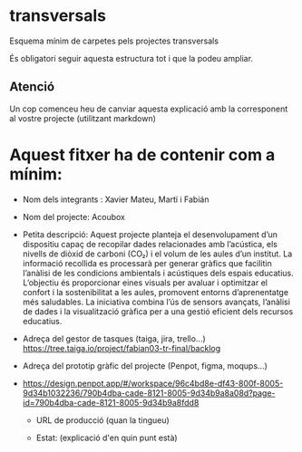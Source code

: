 # transversals
Esquema mínim de carpetes pels projectes transversals

És obligatori seguir aquesta estructura tot i que la podeu ampliar.

## Atenció
Un cop comenceu heu de canviar aquesta explicació amb la corresponent al vostre projecte (utilitzant markdown)

# Aquest fitxer ha de contenir com a mínim:


   * Nom dels integrants : Xavier Mateu, Martí i Fabián

   * Nom del projecte: Acoubox

   * Petita descripció: Aquest projecte planteja el desenvolupament d’un dispositiu capaç de recopilar dades relacionades amb l’acústica, els nivells de diòxid de carboni (CO₂) i el volum de les aules d’un institut. La informació recollida es processarà per generar gràfics que facilitin l’anàlisi de les condicions ambientals i acústiques dels espais educatius. L’objectiu és proporcionar eines visuals per avaluar i optimitzar el confort i la sostenibilitat a les aules, promovent entorns d’aprenentatge més saludables. La iniciativa combina l’ús de sensors avançats, l’anàlisi de dades i la visualització gràfica per a una gestió eficient dels recursos educatius.

   * Adreça del gestor de tasques (taiga, jira, trello...) https://tree.taiga.io/project/fabian03-tr-final/backlog

   * Adreça del prototip gràfic del projecte (Penpot, figma, moqups...)

* https://design.penpot.app/#/workspace/96c4bd8e-df43-800f-8005-9d34b1032236/790b4dba-cade-8121-8005-9d34b9a8a08d?page-id=790b4dba-cade-8121-8005-9d34b9a8fdd8

    * URL de producció (quan la tingueu)

  *   Estat: (explicació d'en quin punt està)
